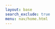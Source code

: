 ```yaml
---
layout: base
search_exclude: true
menu: nav/home.html
---
```


<div id="listings-container">

</div>

<script type="module">
import { getListings } from '{{site.baseurl}}/assets/js/api/listings.js'

getListings().then((listings) => {
    console.log(listings);

    const listingsContainer = document.getElementById("listings-container");

    listings.forEach(listing => {
        // Create a container for each listing
        const listingElement = document.createElement("div");
        listingElement.classList.add("listing");

        // Create the content for the listing
        const content = `
            <img src="${listing.picture}" alt="${listing.name}" class="listing-image" />
            <h2>${listing.name}</h2>
            <p><strong>Type:</strong> ${listing.type}</p>
            <p><strong>Mileage:</strong> ${listing.mileage}</p>
            <p><strong>Price:</strong> ${listing.price}</p>
        `;

        // Add the content to the listing container
        listingElement.innerHTML = content;

        // Append the listing to the listings container
        listingsContainer.appendChild(listingElement);
    });
});
</script>


